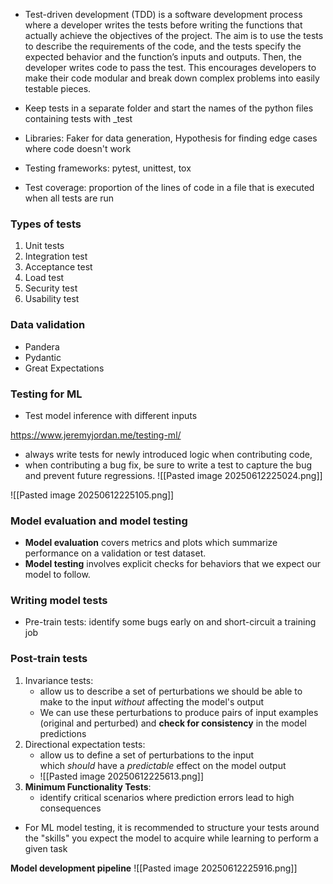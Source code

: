 - Test-driven development (TDD) is a software development process where a developer
writes the tests before writing the functions that actually achieve the objectives of the
project. The aim is to use the tests to describe the requirements of the code, and the
tests specify the expected behavior and the function’s inputs and outputs. Then, the
developer writes code to pass the test. This encourages developers to make their code
modular and break down complex problems into easily testable pieces.

- Keep tests in a separate folder and start the names of the python files containing tests with \_test 
- Libraries: Faker for data generation, Hypothesis for finding edge cases where code doesn't work 
- Testing frameworks: pytest, unittest, tox
- Test coverage: proportion of the lines of code in a file that is executed when all tests are run

### Types of tests
1. Unit tests
2. Integration test
3. Acceptance test
4. Load test
5. Security test
6. Usability test

### Data validation
- Pandera
- Pydantic 
- Great Expectations

### Testing for ML
- Test model inference with different inputs 

https://www.jeremyjordan.me/testing-ml/
- always write tests for newly introduced logic when contributing code,
- when contributing a bug fix, be sure to write a test to capture the bug and prevent future regressions.
![[Pasted image 20250612225024.png]]


![[Pasted image 20250612225105.png]]


### Model evaluation and model testing
- **Model evaluation** covers metrics and plots which summarize performance on a validation or test dataset.
- **Model testing** involves explicit checks for behaviors that we expect our model to follow.

### Writing model tests
- Pre-train tests: identify some bugs early on and short-circuit a training job

### Post-train tests
1. Invariance tests:
	- allow us to describe a set of perturbations we should be able to make to the input _without_ affecting the model's output
	- We can use these perturbations to produce pairs of input examples (original and perturbed) and **check for consistency** in the model predictions
2. Directional expectation tests:
	- allow us to define a set of perturbations to the input which _should_ have a _predictable_ effect on the model output
	- ![[Pasted image 20250612225613.png]]
3. **Minimum Functionality Tests**:
	- identify critical scenarios where prediction errors lead to high consequences

- For ML model testing, it is recommended to structure your tests around the "skills" you expect the model to acquire while learning to perform a given task

**Model development pipeline**
![[Pasted image 20250612225916.png]]

